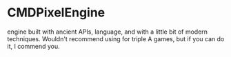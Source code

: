 # CMDPixelEngine
engine built with ancient APIs, language, and with a little bit of modern techniques. Wouldn't recommend using for triple A games, but if you can do it, I commend you.
